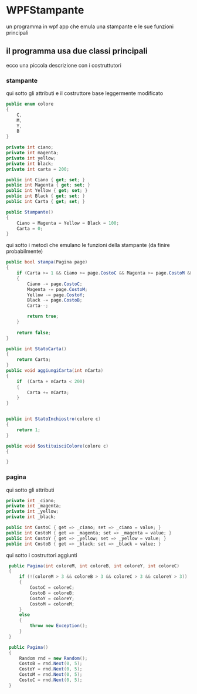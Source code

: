 # WPFStampante
un programma in wpf app che emula una stampante e le sue funzioni principali


## il programma usa due classi principali
ecco una piccola descrizione con i costruttutori
### stampante
qui sotto gli attributi e il costruttore base leggermente modificato
~~~C#
public enum colore
{
    C,
    M,
    Y,
    B
}

private int ciano;
private int magenta;
private int yellow;
private int black;
private int carta = 200;

public int Ciano { get; set; }
public int Magenta { get; set; }
public int Yellow { get; set; }
public int Black { get; set; }
public int Carta { get; set; }

public Stampante()
{
    Ciano = Magenta = Yellow = Black = 100;
    Carta = 0;
}
~~~
qui sotto i metodi che emulano le funzioni della stampante (da finire probabilmente)
~~~C#
public bool stampa(Pagina page)
{
    if (Carta >= 1 && Ciano >= page.CostoC && Magenta >= page.CostoM && Yellow >= page.CostoY && Black >= page.CostoB)
    {
        Ciano -= page.CostoC;
        Magenta -= page.CostoM;
        Yellow -= page.CostoY;
        Black -= page.CostoB;
        Carta--;

        return true;
    }
   
    return false;
}

public int StatoCarta()
{
    return Carta;
}
public void aggiungiCarta(int nCarta)
{
    if  (Carta + nCarta < 200)
    {
        Carta += nCarta;
    }
}


public int StatoInchiostro(colore c)
{
    return 1;
}

public void SostituisciColore(colore c)
{

}   
~~~
### pagina

qui sotto gli attributi
~~~C#
private int _ciano;
private int _magenta;
private int _yellow;
private int _black;

public int CostoC { get => _ciano; set => _ciano = value; }
public int CostoM { get => _magenta; set => _magenta = value; }
public int CostoY { get => _yellow; set => _yellow = value; }
public int CostoB { get => _black; set => _black = value; }
~~~
qui sotto i costruttori aggiunti
~~~C#
 public Pagina(int coloreM, int coloreB, int coloreY, int coloreC)
 {
     if (!(coloreM > 3 && coloreB > 3 && coloreC > 3 && coloreY > 3))
     {
         CostoC = coloreC;
         CostoB = coloreB;
         CostoY = coloreY;
         CostoM = coloreM;
     }
     else
     {
         throw new Exception();
     }
 }

 public Pagina()
 {
     Random rnd = new Random();
     CostoB = rnd.Next(0, 5);
     CostoY = rnd.Next(0, 5);
     CostoM = rnd.Next(0, 5);
     CostoC = rnd.Next(0, 5);
 }
~~~
